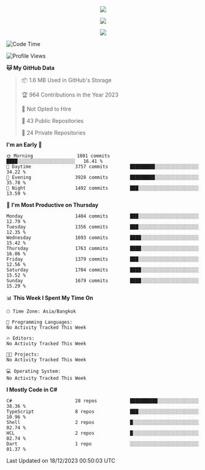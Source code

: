 <p align="center">
  <a href="say-hi.gif"> 
    <img align="center" src="say-hi.gif"/>
  </a>
</p>
<p align="center">
  <a href="https://github.com/htthinh1999">
    <img align="center" src="https://github-readme-stats-kappa-pink.vercel.app/api?username=htthinh1999&show_icons=true&count_private=true&theme=dracula"/>
  </a>
</p>
<p align="center">
  <a href="https://github.com/htthinh1999">
    <img src="https://github-readme-stats-kappa-pink.vercel.app/api/top-langs/?username=htthinh1999&layout=compact&langs_count=6&count_private=true&hide=tsql,hlsl,glsl,shaderlab&theme=dracula"/>
  </a>
</p>

<!--START_SECTION:waka-->
![Code Time](http://img.shields.io/badge/Code%20Time-0%20secs-blue)

![Profile Views](http://img.shields.io/badge/Profile%20Views-4-blue)

**🐱 My GitHub Data** 

> 📦 1.6 MB Used in GitHub's Storage 
 > 
> 🏆 964 Contributions in the Year 2023
 > 
> 🚫 Not Opted to Hire
 > 
> 📜 43 Public Repositories 
 > 
> 🔑 24 Private Repositories 
 > 
**I'm an Early 🐤** 

```text
🌞 Morning                1801 commits        ████░░░░░░░░░░░░░░░░░░░░░   16.41 % 
🌆 Daytime                3757 commits        █████████░░░░░░░░░░░░░░░░   34.22 % 
🌃 Evening                3928 commits        █████████░░░░░░░░░░░░░░░░   35.78 % 
🌙 Night                  1492 commits        ███░░░░░░░░░░░░░░░░░░░░░░   13.59 % 
```
📅 **I'm Most Productive on Thursday** 

```text
Monday                   1404 commits        ███░░░░░░░░░░░░░░░░░░░░░░   12.79 % 
Tuesday                  1356 commits        ███░░░░░░░░░░░░░░░░░░░░░░   12.35 % 
Wednesday                1693 commits        ████░░░░░░░░░░░░░░░░░░░░░   15.42 % 
Thursday                 1763 commits        ████░░░░░░░░░░░░░░░░░░░░░   16.06 % 
Friday                   1379 commits        ███░░░░░░░░░░░░░░░░░░░░░░   12.56 % 
Saturday                 1704 commits        ████░░░░░░░░░░░░░░░░░░░░░   15.52 % 
Sunday                   1679 commits        ████░░░░░░░░░░░░░░░░░░░░░   15.29 % 
```


📊 **This Week I Spent My Time On** 

```text
🕑︎ Time Zone: Asia/Bangkok

💬 Programming Languages: 
No Activity Tracked This Week

🔥 Editors: 
No Activity Tracked This Week

🐱‍💻 Projects: 
No Activity Tracked This Week

💻 Operating System: 
No Activity Tracked This Week
```

**I Mostly Code in C#** 

```text
C#                       28 repos            ██████████░░░░░░░░░░░░░░░   38.36 % 
TypeScript               8 repos             ███░░░░░░░░░░░░░░░░░░░░░░   10.96 % 
Shell                    2 repos             █░░░░░░░░░░░░░░░░░░░░░░░░   02.74 % 
HCL                      2 repos             █░░░░░░░░░░░░░░░░░░░░░░░░   02.74 % 
Dart                     1 repo              ░░░░░░░░░░░░░░░░░░░░░░░░░   01.37 % 
```




 Last Updated on 18/12/2023 00:50:03 UTC
<!--END_SECTION:waka-->
